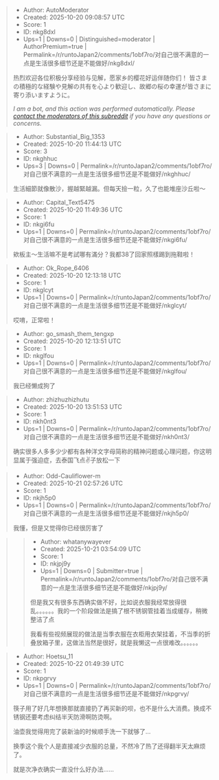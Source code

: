 > - Author: AutoModerator
> - Created: 2025-10-20 09:08:57 UTC
> - Score: 1
> - ID: nkg8dxl
> - Ups=1 | Downs=0 | Distinguished=moderator | AuthorPremium=true | Permalink=/r/runtoJapan2/comments/1obf7ro/对自己很不满意的一点是生活很多细节还是不能做好/nkg8dxl/
>
> 热烈欢迎各位积极分享经验与见解，愿家乡的樱花好运伴随你们！
> 皆さまの積極的な経験や見解の共有を心より歓迎し、故郷の桜の幸運が皆さまに寄り添いますように。
> 
> *I am a bot, and this action was performed automatically. Please [contact the moderators of this subreddit](/message/compose/?to=/r/runtoJapan2) if you have any questions or concerns.*

> - Author: Substantial_Big_1353
> - Created: 2025-10-20 11:44:13 UTC
> - Score: 3
> - ID: nkghhuc
> - Ups=3 | Downs=0 | Permalink=/r/runtoJapan2/comments/1obf7ro/对自己很不满意的一点是生活很多细节还是不能做好/nkghhuc/
>
> 生活細節就像散沙，握越緊越漏。但每天撿一粒，久了也能堆座沙丘啦～

> - Author: Capital_Text5475
> - Created: 2025-10-20 11:49:36 UTC
> - Score: 1
> - ID: nkgi6fu
> - Ups=1 | Downs=0 | Permalink=/r/runtoJapan2/comments/1obf7ro/对自己很不满意的一点是生活很多细节还是不能做好/nkgi6fu/
>
> 欸板主～生活嘛不是考試哪有滿分？我都38了回家照樣踢到拖鞋啦！

> - Author: Ok_Rope_6406
> - Created: 2025-10-20 12:13:18 UTC
> - Score: 1
> - ID: nkglcyt
> - Ups=1 | Downs=0 | Permalink=/r/runtoJapan2/comments/1obf7ro/对自己很不满意的一点是生活很多细节还是不能做好/nkglcyt/
>
> 哎唷，正常啦！

> - Author: go_smash_them_tengxp
> - Created: 2025-10-20 12:13:51 UTC
> - Score: 1
> - ID: nkglfou
> - Ups=1 | Downs=0 | Permalink=/r/runtoJapan2/comments/1obf7ro/对自己很不满意的一点是生活很多细节还是不能做好/nkglfou/
>
> 我已经懒成狗了

> - Author: zhizhuzhizhutu
> - Created: 2025-10-20 13:51:53 UTC
> - Score: 1
> - ID: nkh0nt3
> - Ups=1 | Downs=0 | Permalink=/r/runtoJapan2/comments/1obf7ro/对自己很不满意的一点是生活很多细节还是不能做好/nkh0nt3/
>
> 确实很多人多多少少都有各种洋文字母简称的精神问题或心理问题，你这明显属于强迫症，去泰国飞点✌️子放松一下

> - Author: Odd-Cauliflower-m
> - Created: 2025-10-21 02:57:26 UTC
> - Score: 1
> - ID: nkjh5p0
> - Ups=1 | Downs=0 | Permalink=/r/runtoJapan2/comments/1obf7ro/对自己很不满意的一点是生活很多细节还是不能做好/nkjh5p0/
>
> 我懂，但是又觉得你已经很厉害了

>> - Author: whatanywayever
>> - Created: 2025-10-21 03:54:09 UTC
>> - Score: 1
>> - ID: nkjpj9y
>> - Ups=1 | Downs=0 | Submitter=true | Permalink=/r/runtoJapan2/comments/1obf7ro/对自己很不满意的一点是生活很多细节还是不能做好/nkjpj9y/
>>
>> 但是我又有很多东西确实做不好，比如说衣服我经常放得很乱。。。。。。我的一个阶段做法是搞了根不锈钢管挂着当成缓存，稍微整洁了点
>> 
>> 我看有些视频展现的做法是当季衣服在衣柜用衣架挂着，不当季的折叠放箱子里，这做法当然是很好，就是我懒这一点很难改。。。。。。

> - Author: Hoetsu_11
> - Created: 2025-10-22 01:49:39 UTC
> - Score: 1
> - ID: nkpgrvy
> - Ups=1 | Downs=0 | Permalink=/r/runtoJapan2/comments/1obf7ro/对自己很不满意的一点是生活很多细节还是不能做好/nkpgrvy/
>
> 筷子用了好几年想换那就直接扔了再买新的呗，也不是什么大消费。换成不锈钢还要考虑纠结半天防滑啊防烫啊。
> 
> 油壶我觉得用完了装新油的时候顺手洗一下就够了…
> 
> 换季这个我个人是直接减少衣服的总量，不然冷了热了还得翻半天太麻烦了。
> 
> 就是次净衣确实一直没什么好办法……
